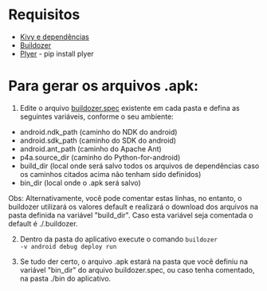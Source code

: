 # Requisitos

* [Kivy e dependências](https://kivy.org/docs/installation/installation.html)
* [Buildozer](https://kivy.org/docs/guide/packaging-android.html)
* [Plyer](https://github.com/kivy/plyer) - pip install plyer

# Para gerar os arquivos .apk:

1. Edite o arquivo [buildozer.spec](http://buildozer.readthedocs.io/en/latest/specifications.html) existente em cada pasta e defina as seguintes variáveis, conforme o seu ambiente:
* android.ndk_path (caminho do NDK do android)
* android.sdk_path (caminho do SDK do android)
* android.ant_path (caminho do Apache Ant)
* p4a.source_dir (caminho do Python-for-android)
* build_dir (local onde será salvo todos os arquivos de dependências caso os caminhos citados acima não tenham sido definidos)
* bin_dir (local onde o .apk será salvo)

Obs: Alternativamente, você pode comentar estas linhas, no entanto, o buildozer utilizará os valores default e realizará o download dos arquivos na pasta definida na variável "build_dir". Caso esta variável seja comentada o default é ./.buildozer.

2. Dentro da pasta do aplicativo execute o comando <code>buildozer -v android debug deploy run</code>

3. Se tudo der certo, o arquivo .apk estará na pasta que você definiu na variável "bin_dir" do arquivo buildozer.spec, ou caso tenha comentado, na pasta ./bin do aplicativo.


